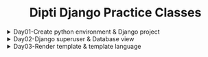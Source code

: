 <div align="center">
<h1>Dipti Django Practice Classes</h1>
</div>

<details>
<summary>Day01-Create python environment & Django project</summary>

## Windows terminal use
1. Open cmd with windows startup or goto project folder path and write `cmd` and hit enter or `shift` right click
2. Open project in vscode. For this: `code .`
3. Make cmd defalut in vscode. For this, goto vscode terminal select dropdown and make cmd in default terminal

## Create python virtual environment
1. Check python install or not?.if install then goto next step 
`python --version` or `py -V`
2. For creating py environment, give command: `python -m venv env`
3. Then activate env, for this goto `.\env\Scripts\activate` path,and hit enter
4. Go back from env folder with command: `cd ../..`
5. If you want to deactivate environment, Simply write `deactivate` in terminal and hit enter

## Create django project 
1. Check django install or not? To check,command: `pip freeze` or `pip list` If django not install that project.give command `pip install django`
2. For creating django project command: `django-admin startproject Project_Name`
2. Go to Project folder, command: `cd Project_Name` 
3. For run server, command: 
```bash 
python manage.py runserver
``` 
</details>


<details>
<summary>Day02-Django superuser & Database view</summary>   

## Django Database Migrations
1. Always perform makemigrations first to initialize the schema (For database table) `py manage.py makemigrations`
2. Then Applies any changes you've made to Django models `py manage.py migrate`
3. To create super user, command: `py manage.py createsuperuser` and give username, email, password

## Showing text in website with HttpResponse
1. Create `views.py` file in project
```bash
from django.shortcuts import HttpResponse

def homePage(request):
    return HttpResponse("Welcome to our website")
```
2. Then in `urls.py` file add `path` of homePage. 
```bash
from django.contrib import admin
from django.urls import path
from myProject.views import homePage

urlpatterns = [
    path('admin/', admin.site.urls),
    path('homePage/', homePage, name='homePage'),
]
```
you can import all fuction to write * `from myProject.views import *` insted of homePage, <br>
Also, you can use empty sting to display webpage at the root url ` path('', homePage, name='homePage'), `

</details>

<details>
<summary>Day03-Render template & template language</summary>

## Static file add in django
> For template rendering or link html, css, js file to django project you need to add static file in django setting 
1. Create `static` and `templates` folder, where manage.py is located.
2. In `setting.py` file add STATICFILES_DIRS to tell where static folder will be located
```
STATICFILES_DIRS = [
    BASE_DIR / "static",
    "/var/www/static/",
]
```
3. Now add templates folder location in `manage.py` setting, where `'DIRS': [BASE_DIR, 'templates'],`
```
TEMPLATES = [
    {
        'BACKEND': 'django.template.backends.django.DjangoTemplates',
        'DIRS': [BASE_DIR, 'templates'],
        'APP_DIRS': True,
        'OPTIONS': {
            'context_processors': [
                'django.template.context_processors.debug',
                'django.template.context_processors.request',
                'django.contrib.auth.context_processors.auth',
                'django.contrib.messages.context_processors.messages',
            ],
        },
    },
]
```
## Rendering Template
1. Create a custom function,where return django render function in `views.py` for render html file 
```
from django.shortcuts import render

def homePage(request):
    return render(request, 'homePage.html')
```
2. Create URL path for that custom homePage function
```
from django.contrib import admin
from django.urls import path
from myProject.views import homePage

urlpatterns = [
    path('admin/', admin.site.urls),
    path('homePage/', homePage, name='homePage'),
]
```
3. Now Create `homePage.html` template file under `templates folder`
```
<!DOCTYPE html>
<html lang="en">
<head>
    <meta charset="UTF-8">
    <meta name="viewport" content="width=device-width, initial-scale=1.0">
    <title>index</title>
</head>
<body>
    <h1>Rendering template</h1>
</body>
</html>
```
>(html file name will be that custom homePage function argument, which is given `'homePage.html'`) 
<hr>

| Feature          | Description                                            | Example                                         |
|------------------|---------------------------------------------------------|-------------------------------------------------|
| Template Language | Special syntax for dynamic content within HTML templates  | `{{ user.username }}`                             |
| Template Literals | A way to define strings in Python code (not Django specific) | `f"Hello, {name}!"`                               |
| Template Engine  | Processes templates, parses DTL, generates final HTML     | (Behind the scenes) Renders templates based on DTL |
<hr>

## Template language
1. For using template language, you need to pass contex or dictionary from `views.py`
```
from django.shortcuts import render

def homePage(request):
    myDictionary={
        'key': 'value',
        'name': 'Shamim',
        'roll': '101'
    }
    return render(request, 'homePage.html', myDictionary)
```
2. check url path add or not in `urls.py` file, for that fuction 
```
from django.contrib import admin
from django.urls import path
from myProject.views import homePage

urlpatterns = [
    path('admin/', admin.site.urls),
    path('homePage/', homePage, name='homePage'),
]
```
3. Now use template language in `homePage.html`
```
    <table id="customers">
        <tr>
          <th>Key</th>
          <th>Name</th>
          <th>Roll</th>
        </tr>
        <tr>
          <td>{{key}} </td>
          <td>{{name}}</td>
          <td>{{roll}} </td>
        </tr>
      </table>
```
</details>

